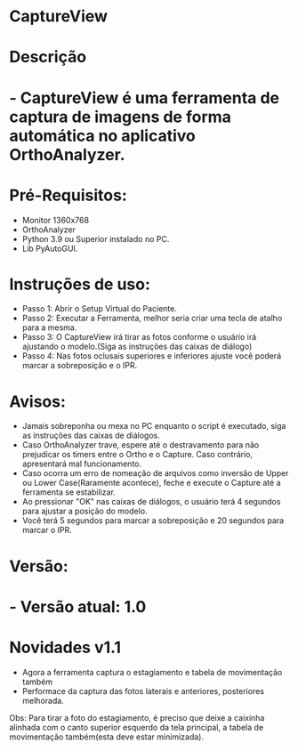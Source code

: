 # CaptureView

<h1>Descrição<h1>

<p>- CaptureView é uma ferramenta de captura de imagens de forma automática no aplicativo OrthoAnalyzer.<p>

<h1>Pré-Requisitos:</h1>

- Monitor 1360x768
- OrthoAnalyzer
- Python 3.9 ou Superior instalado no PC.
- Lib PyAutoGUI.

<h1>Instruções de uso:</h1>

- Passo 1: Abrir o Setup Virtual do Paciente.
- Passo 2: Executar a Ferramenta, melhor seria criar uma tecla de atalho para a mesma.
- Passo 3: O CaptureView irá tirar as fotos conforme o usuário irá ajustando o modelo.(Siga as instruções das caixas de diálogo)
- Passo 4: Nas fotos oclusais superiores e inferiores ajuste você poderá marcar a sobreposição e o IPR.

<h1>Avisos:</h1>

- Jamais sobreponha ou mexa no PC enquanto o script é executado, siga as instruções das caixas de diálogos.
- Caso OrthoAnalyzer trave, espere até o destravamento para não prejudicar os timers entre o Ortho e o Capture. Caso contrário, apresentará mal funcionamento.
- Caso ocorra um erro de nomeação de arquivos como inversão de Upper ou Lower Case(Raramente acontece), feche e execute o Capture até a ferramenta se estabilizar.
- Ao pressionar "OK" nas caixas de diálogos, o usuário terá 4 segundos para ajustar a posição do modelo.
- Você terá 5 segundos para marcar a sobreposição e 20 segundos para marcar o IPR.

<h1>Versão:<h1>
- Versão atual: 1.0


<h1>Novidades v1.1</h1>

- Agora a ferramenta captura o estagiamento e tabela de movimentação também
- Performace da captura das fotos laterais e anteriores, posteriores melhorada.

Obs: Para tirar a foto do estagiamento, é preciso que deixe a caixinha alinhada com o canto superior esquerdo da tela principal, a tabela de movimentação também(esta deve estar minimizada).
